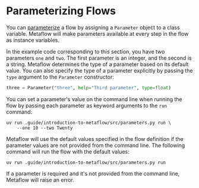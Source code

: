 # Parameterizing Flows

You can [parameterize](https://docs.metaflow.org/api/flowspec#parameters) a flow by assigning a `Parameter` object to a class variable. Metaflow will make parameters available at every step in the flow as instance variables.

In the example code corresponding to this section, you have two parameters `one` and `two`. The first parameter is an integer, and the second is a string. Metaflow determines the type of a parameter based on its default value. You can also specify the type of a parameter explicitly by passing the `type` argument to the `Parameter` constructor:

```python
three = Parameter("three", help="Third parameter", type=float)
```

You can set a parameter's value on the command line when running the flow by passing each parameter as keyword arguments to the `run` command:

```shell
uv run .guide/introduction-to-metaflow/src/parameters.py run \
    --one 10 --two Twenty
```

Metaflow will use the default values specified in the flow definition if the parameter values are not provided from the command line. The following command will run the flow with the default values:

```shell
uv run .guide/introduction-to-metaflow/src/parameters.py run
```

If a parameter is required and it's not provided from the command line, Metaflow will raise an error.